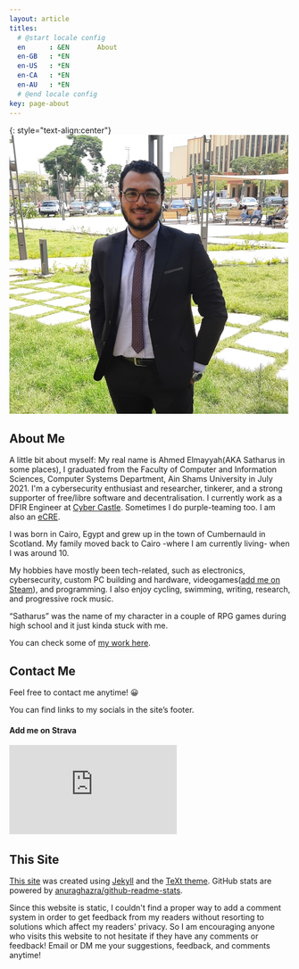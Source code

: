 ```yaml
---
layout: article
titles:
  # @start locale config
  en      : &EN       About
  en-GB   : *EN
  en-US   : *EN
  en-CA   : *EN
  en-AU   : *EN
  # @end locale config
key: page-about
---
```



{: style="text-align:center"}
![me.jpg](assets/images/about/me.jpg)

## About Me 

A little bit about myself: My real name is Ahmed Elmayyah(AKA Satharus in some places), I graduated from the Faculty of Computer and Information Sciences, Computer Systems Department, Ain Shams University in July 2021. I'm a cybersecurity enthusiast and researcher, tinkerer, and a strong supporter of free/libre software and decentralisation. I currently work as a DFIR Engineer at [Cyber Castle](https://www.cybercastle.io). Sometimes I do purple-teaming too. I am also an [eCRE](https://www.elearnsecurity.com/certification/ecre/).

I was born in Cairo, Egypt and grew up in the town of Cumbernauld in Scotland. My family moved back to Cairo -where I am currently living- when I was around 10.

My hobbies have mostly been tech-related, such as electronics, cybersecurity, custom PC building and hardware, videogames([add me on Steam](https://steamcommunity.com/id/Satharus/)), and programming. I also enjoy cycling, swimming, writing, research, and progressive rock music.

“Satharus” was the name of my character in a couple of RPG games during high school and it just kinda stuck with me.

You can check some of [my work here](https://satharus.me/mywork.html).


## Contact Me 
Feel free to contact me anytime! 😀

You can find links to my socials in the site’s footer.

#### Add me on Strava 
<iframe height='160' width='300' frameborder='0' allowtransparency='true' scrolling='no' src='https://www.strava.com/athletes/45784755/activity-summary/b916de7f407305cdc30ce631d5a1834f9a997465'></iframe>


## This Site
[This site](https://github.com/Satharus/satharus.me) was created using [Jekyll](https://jekyllrb.com/) and the [TeXt theme](https://tianqi.name/jekyll-TeXt-theme/). GitHub stats are powered by [anuraghazra/github-readme-stats](https://github.com/anuraghazra/github-readme-stats).

Since this website is static, I couldn't find a proper way to add a comment system in order to get feedback from my readers without resorting to solutions which affect my readers' privacy. So I am encouraging anyone who visits this website to not hesitate if they have any comments or feedback! Email or DM me your suggestions, feedback, and comments anytime! 
